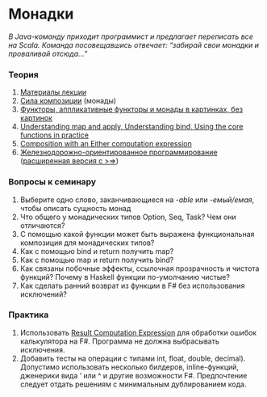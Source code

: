 # Монадки

*В Java-команду приходит программист и предлагает переписать все на Scala. Команда посовещавшись
отвечает: “забирай свои монадки и проваливай отсюда…”*

### Теория
 1. [Материалы лекции](https://docs.google.com/presentation/d/1wNLLm4mgdve8BnMIxaEajKHLV401-l_8PR0vg91UBqs/edit#slide=id.p100)
 2. [Сила композиции](https://habr.com/ru/company/jugru/blog/553028/) (монады)
 3. [Функторы, аппликативные функторы и монады в картинках, без картинок](https://habr.com/ru/post/183150/)
 4. [Understanding map and apply, Understanding bind, Using the core functions in practice](https://fsharpforfunandprofit.com/posts/elevated-world/)
 5. [Composition with an Either computation expression](https://blog.ploeh.dk/2016/03/21/composition-with-an-either-computation-expression/)
 6. [Железнодорожно-ориентированное программирование](https://habr.com/ru/post/339606/)  ([расширенная версия с >=>](https://fsharpforfunandprofit.com/posts/recipe-part2/))

### Вопросы к семинару
1. Выберите одно слово, заканчивающиеся на *-able* или *-емый/емая*, чтобы описать сущность монад 
2. Что общего у монадических типов Option, Seq, Task? Чем они отличаются? 
3. С помощью какой функции может быть выражена функциональная композиция для монадических типов? 
4. Как с помощью bind и return получить map? 
5. Как с помощью map и return получить bind? 
6. Как связаны побочные эффекты, ссылочная прозрачность и чистота функций? Почему в Haskell функции по-умолчанию чистые?
7. Как сделать ранний возврат из функции в F# без использования исключений?

### Практика
1. Использовать [Result Computation Expression](https://fsharpforfunandprofit.com/posts/computation-expressions-intro/) для обработки ошибок калькулятора на F#. Программа не должна выбрасывать исключения.
2. Добавить тесты на операции с типами int, float, double, decimal). Допустимо использовать несколько билдеров, inline-функций, дженерики вида ’ или ^ и другие возможности F#. Предпочтение следует отдать решениям с минимальным дублированием кода.